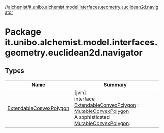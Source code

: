 //[alchemist](../../index.md)/[it.unibo.alchemist.model.interfaces.geometry.euclidean2d.navigator](index.md)

# Package it.unibo.alchemist.model.interfaces.geometry.euclidean2d.navigator

## Types

| Name | Summary |
|---|---|
| [ExtendableConvexPolygon](-extendable-convex-polygon/index.md) | [jvm]<br>interface [ExtendableConvexPolygon](-extendable-convex-polygon/index.md) : [MutableConvexPolygon](../it.unibo.alchemist.model.interfaces.geometry.euclidean2d/-mutable-convex-polygon/index.md)<br>A sophisticated [MutableConvexPolygon](../it.unibo.alchemist.model.interfaces.geometry.euclidean2d/-mutable-convex-polygon/index.md). |
